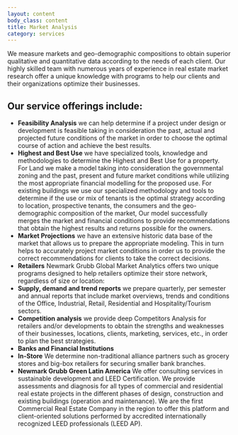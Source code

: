 ```yaml
---
layout: content
body_class: content
title: Market Analysis
category: services
---
```

We measure markets and geo-demographic compositions to obtain superior qualitative and quantitative data according to the needs of each client. Our highly skilled team with numerous years of experience in real estate market research offer a unique knowledge with programs to help our clients and their organizations optimize their businesses.

## Our service offerings include:

- __Feasibility Analysis__ we can help determine if a project under design or development is feasible taking in consideration the past, actual and projected future conditions of the market in order to choose the optimal course of action and achieve the best results.
- __Highest and Best Use__ we have specialized tools, knowledge and methodologies to determine the Highest and Best Use for a property. For Land we make a model taking into consideration the governmental zoning and the past, present and future market conditions while utilizing the most appropriate financial modelling for the proposed use.
For existing buildings we use our specialized methodology and tools to determine if the use or mix of tenants is the optimal strategy according to location, prospective tenants, the consumers and the geo-demographic composition of the market, Our model successfully merges the market and financial conditions to provide recommendations that obtain the highest results and returns possible for the owners.
- __Market Projections__ we have an extensive historic data base of the market that allows us to prepare the appropriate modeling. This in turn helps to accurately project market conditions in order us to provide the correct recommendations for clients to take the correct decisions.
- __Retailers__ Newmark Grubb Global Market Analytics offers two unique programs designed to help retailers optimize their store network, regardless of size or location:
- __Supply, demand and trend reports__ we prepare quarterly, per semester and annual reports that include market overviews, trends and conditions of the Office, Industrial, Retail, Residential and Hospitality/Tourism sectors.
- __Competition analysis__ we provide deep Competitors Analysis for retailers and/or developments to obtain the strengths and weaknesses of their businesses, locations, clients, marketing, services, etc., in order to plan the best strategies.
- __Banks and Financial Institutions__
- __In-Store__ We determine non-traditional alliance partners such as grocery stores and big-box retailers for securing smaller bank branches.
- __Newmark Grubb Green Latin America__ We offer consulting services in sustainable development and LEED Certification. We provide assessments and diagnosis for all types of commercial and residential real estate projects in the different phases of design, construction and existing buildings (operation and maintenance). We are the first Commercial Real Estate Company in the region to offer this platform and client-oriented solutions  performed by accredited internationally recognized LEED professionals (LEED AP).
